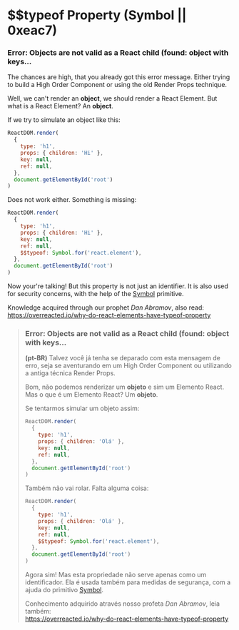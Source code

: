 # \$\$typeof Property (Symbol || 0xeac7)

### Error: Objects are not valid as a React child (found: object with keys...

The chances are high, that you already got this error message. Either trying to build a High Order Component or using the old Render Props technique.

Well, we can't render an **object**, we should render a React Element. But what is a React Element? An **object**.

If we try to simulate an object like this:

```javascript
ReactDOM.render(
  {
    type: 'h1',
    props: { children: 'Hi' },
    key: null,
    ref: null,
  },
  document.getElementById('root')
)
```

Does not work either. Something is missing:

```javascript
ReactDOM.render(
  {
    type: 'h1',
    props: { children: 'Hi' },
    key: null,
    ref: null,
    $$typeof: Symbol.for('react.element'),
  },
  document.getElementById('root')
)
```

Now your're talking! But this property is not just an identifier. It is also used for security concerns, with the help of the [Symbol](https://developer.mozilla.org/en-US/docs/Web/JavaScript/Reference/Global_Objects/Symbol) primitive.

Knowledge acquired through our prophet _Dan Abramov_, also read:  
https://overreacted.io/why-do-react-elements-have-typeof-property

> ### Error: Objects are not valid as a React child (found: object with keys...
>
> **(pt-BR)** Talvez você já tenha se deparado com esta mensagem de erro, seja se aventurando em um High Order Component ou utilizando a antiga técnica Render Props.
>
> Bom, não podemos renderizar um **objeto** e sim um Elemento React. Mas o que é um Elemento React? Um **objeto**.
>
> Se tentarmos simular um objeto assim:
>
> ```javascript
> ReactDOM.render(
>   {
>     type: 'h1',
>     props: { children: 'Olá' },
>     key: null,
>     ref: null,
>   },
>   document.getElementById('root')
> )
> ```
>
> Também não vai rolar. Falta alguma coisa:
>
> ```javascript
> ReactDOM.render(
>   {
>     type: 'h1',
>     props: { children: 'Olá' },
>     key: null,
>     ref: null,
>     $$typeof: Symbol.for('react.element'),
>   },
>   document.getElementById('root')
> )
> ```
>
> Agora sim! Mas esta propriedade não serve apenas como um identificador. Ela é usada também para medidas de segurança, com a ajuda do primitivo [Symbol](https://developer.mozilla.org/en-US/docs/Web/JavaScript/Reference/Global_Objects/Symbol).
>
> Conhecimento adquirido através nosso profeta _Dan Abramov_, leia também:  
> https://overreacted.io/why-do-react-elements-have-typeof-property
